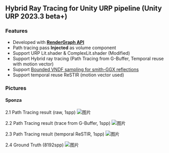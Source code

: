 ## Hybrid Ray Tracing for Unity URP pipeline (Unity URP 2023.3 beta+)
### Features
- Developed with [**RenderGraph API**](https://docs.unity3d.com/Packages/com.unity.render-pipelines.core@17.0/manual/render-graph-system.html)
- Path tracing pass **Injected** as volume component
- Support URP Lit.shader & ComplexLit.shader (Modified)
- Support Hybrid ray tracing (Path Tracing from G-Buffer, Temporal reuse with motion vector)
- Support [Bounded VNDF sampling for smith-GGX reflections](https://dl.acm.org/doi/10.1145/3610543.3626163)
- Support temporal reuse ReSTIR (motion vector used)

### Pictures

#### Sponza
2.1 Path Tracing result (raw, 1spp)
![图片](https://github.com/Andyfanshen/CustomRayTracing/assets/33785908/0560cb99-29b0-4d60-b4a3-97cc58eff785)

2.2 Path Tracing result (trace from G-Buffer, 1spp)
![图片](https://github.com/Andyfanshen/CustomRayTracing/assets/33785908/8edac66a-2fe8-46c3-85cb-e016c4ac8480)

2.3 Path Tracing result (temporal ReSTIR, 1spp)
![图片](https://github.com/Andyfanshen/CustomRayTracing/assets/33785908/10a7a898-5131-416e-bc3f-317bc38bd103)

2.4 Ground Truth (8192spp)
![图片](https://github.com/Andyfanshen/CustomRayTracing/assets/33785908/2a793b93-acee-46c6-817c-9fd2a4a1f423)
